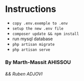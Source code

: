 # Instructions 

- `copy .env.exemple to .env`
- `setup the new .env file`
- `composer update && npm install`
- run mysql database
- `php artisan migrate`
- `php artisan serve`

### By Marth-Massit AHISSOU
###### && Ruben ADJOVI